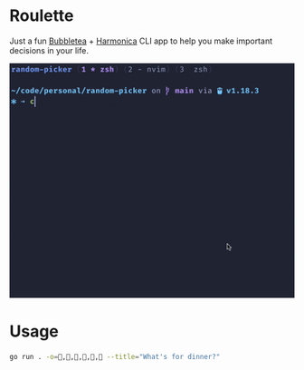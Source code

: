 # Roulette

Just a fun [Bubbletea](https://github.com/charmbracelet/bubbletea) + [Harmonica](https://github.com/harmonica) CLI app to help you make important decisions in your life.

<img src="./anim.gif" />

# Usage

```sh
go run . -o=🍕,🍔,🥓,🌯,🥒,🍗 --title="What's for dinner?"
```
